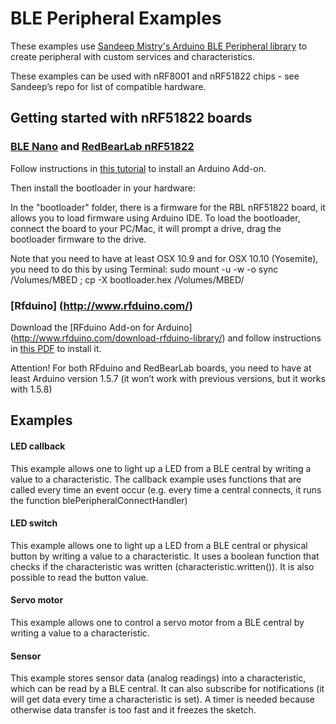 # BLE Peripheral Examples

These examples use [Sandeep Mistry's Arduino BLE Peripheral library](https://github.com/sandeepmistry/arduino-BLEPeripheral) to create peripheral with custom services and characteristics. 

These examples can be used with nRF8001 and nRF51822 chips - see Sandeep’s repo for list of compatible hardware.



## Getting started with nRF51822 boards

### [BLE Nano](http://redbearlab.com/blenano/) and [RedBearLab nRF51822](http://redbearlab.com/redbearlab-nrf51822)

Follow instructions in [this tutorial](http://redbearlab.com/getting-started-nrf51822/) to install an Arduino Add-on.

Then install the bootloader in your hardware:

In the "bootloader" folder, there is a firmware for the RBL nRF51822 board, it allows you to load firmware using Arduino IDE. To load the bootloader, connect the board to your PC/Mac, it will prompt a drive, drag the bootloader firmware to the drive.

Note that you need to have at least OSX 10.9 and for OSX 10.10 (Yosemite), you need to do this by using Terminal: sudo mount -u -w -o sync /Volumes/MBED ; cp -X bootloader.hex /Volumes/MBED/

### [Rfduino] (http://www.rfduino.com/)

Download the [RFduino Add-on for Arduino] (http://www.rfduino.com/download-rfduino-library/) and follow instructions in [this PDF](http://www.rfduino.com/wp-content/uploads/2014/04/RFduino.Quick_.Start_.Guide_.pdf) to install it. 

Attention! For both RFduino and RedBearLab boards, you need to have at least Arduino version 1.5.7 (it won’t work with previous versions, but it works with 1.5.8)




## Examples

#### LED callback

This example allows one to light up a LED from a BLE central by writing a value to a characteristic. The callback example uses functions that are called every time an event occur (e.g. every time a central connects, it runs the function blePeripheralConnectHandler)

#### LED switch 

This example allows one to light up a LED from a BLE central or physical button by writing a value to a characteristic. It uses a boolean function that checks if the characteristic was written (characteristic.written()). It is also possible to read the button value.


#### Servo motor

This example allows one to control a servo motor from a BLE central by writing a value to a characteristic.


#### Sensor 

This example stores sensor data (analog readings) into a characteristic, which can be read by a BLE central. It can also subscribe for notifications (it will get data every time a characteristic is set). A timer is needed because otherwise data transfer is too fast and it freezes the sketch.

